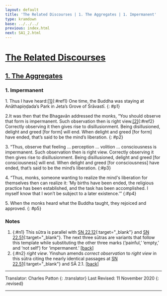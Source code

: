```yaml
---
layout: default
title: 'The Related Discourses | 1. The Aggregates | 1. Impermanent'
type: kramdown
base: ../../../
previous: index.html
next: SA1_2.html
---
```


# [The Related Discourses](../index.html)
## [1. The Aggregates](index.html)
### 1. Impermanent

1\. Thus I have heard:[\[1\]](#n1){:#ref1} One time, the Buddha was staying at Anāthapiṇḍada’s Park in Jeta’s Grove of Śrāvastī.
{: #p1}

2\.It was then that the Bhagavān addressed the monks, “You should observe that form is impermanent. Such observation then is right view.[\[2\]](#n2){:#ref2} Correctly observing it then gives rise to disillusionment. Being disillusioned, delight and greed [for form] will end. When delight and greed [for form] have ended, that’s said to be the mind’s liberation.
{: #p2}

3\. “Thus, observe that feeling … perception … volition … consciousness is impermanent. Such observation then is right view. Correctly observing it then gives rise to disillusionment. Being disillusioned, delight and greed [for consciousness] will end. When delight and greed [for consciousness] have ended, that’s said to be the mind’s liberation.
{:#p3}

4\. “Thus, monks, someone wanting to realize the mind's liberation for themselves then can realize it: ‘My births have been ended, the religious practice has been established, and the task has been accomplished. I myself know that I won’t be subject to a later existence.’”
{:#p4}

5\. When the monks heard what the Buddha taught, they rejoiced and approved.
{: #p5}

### Notes

1. {:#n1} This sūtra is parallel with [SN 22.12](https://suttacentral.net/sn22.12){:target="_blank"} and [SN 22.51](https://suttacentral.net/sn22.51){:target="_blank"}. The next three sūtras are variants that follow this template while substituting the other three marks (‘painful,’ ‘empty,’ and ‘not self’) for ‘impermanent.’ [\[back\]](#ref1)
2. {:#n2} *right view*. Yinshun amends *correct observation* to *right view* in this sūtra citing the nearly identical passages at [SN 22.51](https://suttacentral.net/sn22.51){:target="_blank"} and SĀ 2.1. [\[back\]](#ref2)

---

Translator: Charles Patton
{: .translator}
Last Revised: 11 November 2020
{: .revised}

---
